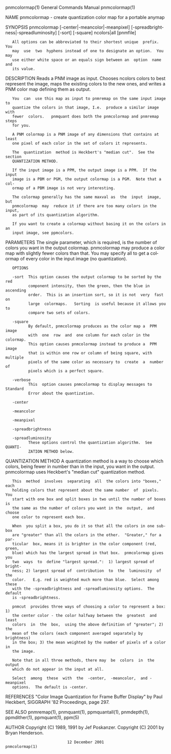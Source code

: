 pnmcolormap(1)             General Commands Manual             pnmcolormap(1)

NAME
       pnmcolormap - create quantization color map for a portable anymap

SYNOPSIS
       pnmcolormap       [-center|-meancolor|-meanpixel]      [-spreadbright‐
       ness|-spreadluminosity] [-sort] [-square] ncolors|all [pnmfile]

       All options can be abbreviated to their shortest unique  prefix.   You
       may  use  two  hyphens instead of one to designate an option.  You may
       use either white space or an equals sign between an  option  name  and
       its value.

DESCRIPTION
       Reads  a PNM image as input.  Chooses ncolors colors to best represent
       the image, maps the existing colors to the new ones, and writes a  PNM
       color map defining them as output.

       You  can  use this map as input to pnmremap on the same input image to
       quantize the colors in that image, I.e.  produce a similar image  with
       fewer  colors.   pnmquant does both the pnmcolormap and pnmremap steps
       for you.

       A PNM colormap is a PNM image of any dimensions that contains at least
       one pixel of each color in the set of colors it represents.

       The  quantization  method is Heckbert's "median cut".  See the section
       QUANTIZATION METHOD.

       If the input image is a PPM, the output image is a PPM.  If the  input
       image is a PBM or PGM, the output colormap is a PGM.  Note that a col‐
       ormap of a PBM image is not very interesting.

       The colormap generally has the same maxval as  the  input  image,  but
       pnmcolormap  may  reduce it if there are too many colors in the input,
       as part of its quantization algorithm.

       If you want to create a colormap without basing it on the colors in an
       input image, see ppmcolors.

PARAMETERS
       The  single  parameter, which is required, is the number of colors you
       want in the output colormap.  pnmcolormap may produce a color map with
       slightly  fewer  colors  than that.  You may specify all to get a col‐
       ormap of every color in the input image (no quantization).

       OPTIONS

       -sort  This option causes the output colormap to be sorted by the  red
              component intensity, then the green, then the blue in ascending
              order.  This is an insertion sort, so it is not  very  fast  on
              large  colormaps.   Sorting  is useful because it allows you to
              compare two sets of colors.

       -square
              By default, pnmcolormap produces as the color map a  PPM  image
              with  one  row  and  one column for each color in the colormap.
              This option causes pnmcolormap instead to produce a  PPM  image
              that is within one row or column of being square, with multiple
              pixels of the same color as necessary to  create  a  number  of
              pixels which is a perfect square.

       -verbose
              This  option causes pnmcolormap to display messages to Standard
              Error about the quantization.

       -center

       -meancolor

       -meanpixel

       -spreadbrightness

       -spreadluminosity
              These options control the quantization algorithm.  See  QUANTI‐
              ZATION METHOD below.

QUANTIZATION METHOD
       A  quantization method is a way to choose which colors, being fewer in
       number than in the input, you want in the  output.   pnmcolormap  uses
       Heckbert's "median cut" quantization method.

       This  method  involves  separating  all  the colors into "boxes," each
       holding colors that represent about the same number  of  pixels.   You
       start with one box and split boxes in two until the number of boxes is
       the same as the number of colors you want in the  output,  and  choose
       one color to represent each box.

       When  you split a box, you do it so that all the colors in one sub-box
       are "greater" than all the colors in the other.  "Greater," for a par‐
       ticular  box, means it is brighter in the color component (red, green,
       blue) which has the largest spread in that box.  pnmcolormap gives you
       two  ways  to  define "largest spread.":  1) largest spread of bright‐
       ness; 2) largest spread of  contribution  to  the  luminosity  of  the
       color.   E.g. red is weighted much more than blue.  Select among these
       with the -spreadbrightness and -spreadluminosity options.  The default
       is -spreadbrightness.

       pnmcut  provides three ways of choosing a color to represent a box: 1)
       the center color - the color halfway between the  greatest  and  least
       colors  in  the  box,  using the above definition of "greater"; 2) the
       mean of the colors (each component averaged separately by  brightness)
       in the box; 3) the mean weighted by the number of pixels of a color in
       the image.

       Note that in all three methods, there may  be  colors  in  the  output
       which do not appear in the input at all.

       Select  among  these  with  the  -center,  -meancolor,  and -meanpixel
       options.  The default is -center.

REFERENCES
       "Color Image Quantization for Frame Buffer Display" by Paul  Heckbert,
       SIGGRAPH '82 Proceedings, page 297.

SEE ALSO
       pnmremap(1),  pnmquant(1),  ppmquantall(1), pnmdepth(1), ppmdither(1),
       ppmquant(1), ppm(5)

AUTHOR
       Copyright (C) 1989, 1991 by Jef  Poskanzer.   Copyright  (C)  2001  by
       Bryan Henderson.

                               12 December 2001                pnmcolormap(1)
